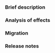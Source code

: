 <!--
    These sections should be part of the PR template for any functional change
-->

### Brief description

### Analysis of effects

### Migration

### Release notes
